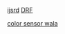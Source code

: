<!-- https://www.ijettjournal.org/Volume-69/Issue-7/IJETT-V69I7P207.pdf
https://youtu.be/JlgkJ3bMEmI # tells how to do deap learning for rotten fruit with python <br> -->
[ijsrd](https://www.ijsrd.com/articles/IJSRDV7I20377.pdf)
[DRF](https://iqraanwar.medium.com/how-to-detect-rotten-fruits-using-image-processing-python-be2d39abc709)

[color sensor wala](file:///C:/Users/Sir/Downloads/13058-Article%20Text%20PDF-49192-2-10-20190215.pdf)
